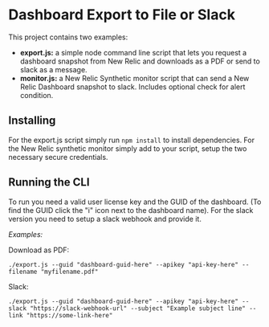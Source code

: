# Dashboard Export to File or Slack

This project contains two examples:

- **export.js:** a simple node command line script that lets you request a dashboard snapshot from New Relic and downloads as a PDF or send to slack as a message.
- **monitor.js:** a New Relic Synthetic monitor script that can send a New Relic Dashboard snapshot to slack. Includes optional check for alert condition.


## Installing
For the export.js script simply run `npm install` to install dependencies.
For the New Relic synthetic monitor simply add to your script, setup the two necessary secure credentials.

## Running the CLI
To run you need a valid user license key and the GUID of the dashboard. (To find the GUID click the "i" icon next to the dashboard name). For the slack version you need to setup a slack webhook and provide it.

*Examples:*

Download as PDF:
```
./export.js --guid "dashboard-guid-here" --apikey "api-key-here" --filename "myfilename.pdf" 
```

Slack:
```
./export.js --guid "dashboard-guid-here" --apikey "api-key-here" --slack "https://slack-webhook-url" --subject "Example subject line" --link "https://some-link-here"
```

